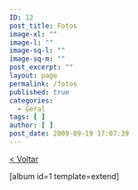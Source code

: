 ```yaml
---
ID: 12
post_title: Fotos
image-xl: ""
image-l: ""
image-sq-l: ""
image-sq-m: ""
post_excerpt: ""
layout: page
permalink: /fotos
published: true
categories:
  - Geral
tags: [ ]
author: [ ]
post_date: 2009-09-19 17:07:39
---
```

<a href="http://www.gruponews.com.br/fotos">&lt; Voltar</a>

[album id=1 template=extend]